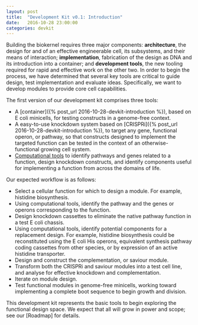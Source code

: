 ```yaml
---
layout: post
title:  "Development Kit v0.1: Introduction"
date:   2016-10-28 23:00:00
categories: devkit
---
```


Building the biokernel requires three major components: **architecture**, the design for and of an effective engineerable cell, its subsystems, and their means of interaction; **implementation**, fabrication of the design as DNA and its introduction into a container; and **development tools**, the new tooling required for rapid and effective work on the other two. In order to begin the process, we have determined that several key tools are critical to guide design, test implementation and evaluate ideas. Specifically, we want to develop modules to provide core cell capabilities. 

The first version of our development kit comprises three tools:

- A [container]({% post_url 2016-10-28-devkit-introduction %}), based on E coli minicells, for testing constructs in a genome-free context.
- A easy-to-use knockdown system based on [CRISPRi]({% post_url 2016-10-28-devkit-introduction %}), to target any gene, functional operon, or pathway, so that constructs designed to implement the targeted function can be tested in the context of an otherwise-functional growing cell system.
- [Computational tools](#) to identify pathways and genes related to a function, design knockdown constructs, and identify components useful for implementing a function from across the domains of life.

Our expected workflow is as follows:

* Select a cellular function for which to design a module. For example, histidine biosynthesis.
* Using computational tools, identify the pathway and the genes or operons corresponding to the function.
* Design knockdown cassettes to eliminate the native pathway function in a test E coli chassis.
* Using computational tools, identify potential components for a replacement design. For example, histidine biosynthesis could be reconstituted using the E coli His operons, equivalent synthesis pathway coding cassettes from other species, or by expression of an active histidine transporter.
* Design and construct the complementation, or saviour module.
* Transform both the CRISPRi and saviour modules into a test cell line, and analyse for effective knockdown and complementation.
* Iterate on module design.
* Test functional modules in genome-free minicells, working toward implementing a complete boot sequence to begin growth and division.

This development kit represents the basic tools to begin exploring the functional design space. We expect that all will grow in power and scope; see our [Roadmap] for details. 